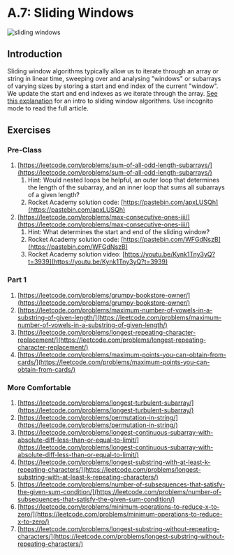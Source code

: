 # A.7: Sliding Windows

![sliding windows](<../.gitbook/assets/sliding windows.gif>)

## Introduction

Sliding window algorithms typically allow us to iterate through an array or string in linear time, sweeping over and analysing "windows" or subarrays of varying sizes by storing a start and end index of the current "window". We update the start and end indexes as we iterate through the array. [See this explanation](https://levelup.gitconnected.com/an-introduction-to-sliding-window-algorithms-5533c4fe1cc7) for an intro to sliding window algorithms. Use incognito mode to read the full article.

## Exercises

### Pre-Class

1. [https://leetcode.com/problems/sum-of-all-odd-length-subarrays/](https://leetcode.com/problems/sum-of-all-odd-length-subarrays/)
   1. Hint: Would nested loops be helpful, an outer loop that determines the length of the subarray, and an inner loop that sums all subarrays of a given length?
   2. Rocket Academy solution code: [https://pastebin.com/apxLUSQh](https://pastebin.com/apxLUSQh)
2. [https://leetcode.com/problems/max-consecutive-ones-iii/](https://leetcode.com/problems/max-consecutive-ones-iii/)
   1. Hint: What determines the start and end of the sliding window?
   2. Rocket Academy solution code: [https://pastebin.com/WFGdNszB](https://pastebin.com/WFGdNszB)
   3. Rocket Academy solution video: [https://youtu.be/Kynk1Tny3yQ?t=3939](https://youtu.be/Kynk1Tny3yQ?t=3939)

### Part 1

1. [https://leetcode.com/problems/grumpy-bookstore-owner/](https://leetcode.com/problems/grumpy-bookstore-owner/)
2. [https://leetcode.com/problems/maximum-number-of-vowels-in-a-substring-of-given-length/](https://leetcode.com/problems/maximum-number-of-vowels-in-a-substring-of-given-length/)
3. [https://leetcode.com/problems/longest-repeating-character-replacement/](https://leetcode.com/problems/longest-repeating-character-replacement/)
4. [https://leetcode.com/problems/maximum-points-you-can-obtain-from-cards/](https://leetcode.com/problems/maximum-points-you-can-obtain-from-cards/)

### More Comfortable

1. [https://leetcode.com/problems/longest-turbulent-subarray/](https://leetcode.com/problems/longest-turbulent-subarray/)
2. [https://leetcode.com/problems/permutation-in-string/](https://leetcode.com/problems/permutation-in-string/)
3. [https://leetcode.com/problems/longest-continuous-subarray-with-absolute-diff-less-than-or-equal-to-limit/](https://leetcode.com/problems/longest-continuous-subarray-with-absolute-diff-less-than-or-equal-to-limit/)
4. [https://leetcode.com/problems/longest-substring-with-at-least-k-repeating-characters/](https://leetcode.com/problems/longest-substring-with-at-least-k-repeating-characters/)
5. [https://leetcode.com/problems/number-of-subsequences-that-satisfy-the-given-sum-condition/](https://leetcode.com/problems/number-of-subsequences-that-satisfy-the-given-sum-condition/)
6. [https://leetcode.com/problems/minimum-operations-to-reduce-x-to-zero/](https://leetcode.com/problems/minimum-operations-to-reduce-x-to-zero/)
7. [https://leetcode.com/problems/longest-substring-without-repeating-characters/](https://leetcode.com/problems/longest-substring-without-repeating-characters/)
